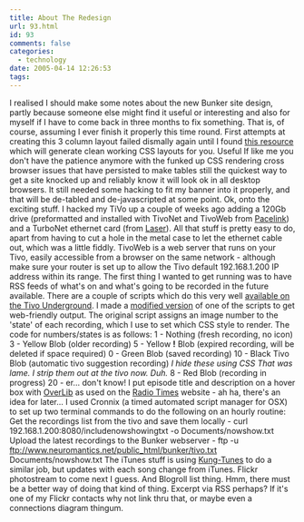 ```yaml
---
title: About The Redesign
url: 93.html
id: 93
comments: false
categories:
  - technology
date: 2005-04-14 12:26:53
tags:
---
```


I realised I should make some notes about the new Bunker site design, partly because someone else might find it useful or interesting and also for myself if I have to come back in three months to fix something. That is, of course, assuming I ever finish it properly this time round. First attempts at creating this 3 column layout failed dismally again until I found [this resource](http://www.inknoise.com/experimental/layoutomatic.php) which will generate clean working CSS layouts for you. Useful If like me you don't have the patience anymore with the funked up CSS rendering cross browser issues that have persisted to make tables still the quickest way to get a site knocked up and reliably know it will look ok in all desktop browsers. It still needed some hacking to fit my banner into it properly, and that will be de-tabled and de-javascripted at some point. Ok, onto the exciting stuff. I hacked my TiVo up a couple of weeks ago adding a 120Gb drive (preformatted and installed with TivoNet and TivoWeb from [Pacelink](http://www.pacelink.co.uk/)) and a TurboNet ethernet card (from [Laser](http://www.laser.com/?page=shop/flypage&product_id=236)). All that stuff is pretty easy to do, apart from having to cut a hole in the metal case to let the ethernet cable out, which was a little fiddly. TivoWeb is a web server that runs on your Tivo, easily accessible from a browser on the same network - although make sure your router is set up to allow the Tivo default 192.168.1.200 IP address within its range. The first thing I wanted to get running was to have RSS feeds of what's on and what's going to be recorded in the future available. There are a couple of scripts which do this very well [available on the Tivo Underground](http://www.tivocommunity.com/tivo-vb/showthread.php?p=2742677&&#post2742677). I made a [modified version](http://neuromantics.net/bunker/images/zzbunker.zip) of one of the scripts to get web-friendly output. The original script assigns an image number to the 'state' of each recording, which I use to set which CSS style to render. The code for numbers/states is as follows: 1 - Nothing (fresh recording, no icon) 3 - Yellow Blob (older recording) 5 - Yellow **!** Blob (expired recording, will be deleted if space required) 0 - Green Blob (saved recording) 10 - Black Tivo Blob (automatic tivo suggestion recording) _I hide these using CSS_ _That was lame. I strip them out at the tivo now. Duh._ 8 - Red Blob (recording in progress) 20 - er... don't know! I put episode title and description on a hover box with [OverLib](http://www.bosrup.com/web/overlib/) as used on the [Radio Times](http://www.radiotimes.com) website - ah ha, there's an idea for later... I used Cronnix (a timed automated script manager for OSX) to set up two terminal commands to do the following on an hourly routine: Get the recordings list from the tivo and save them locally - curl 192.168.1.200:8080/includenowshowingtxt -o Documents/nowshow.txt Upload the latest recordings to the Bunker webserver - ftp -u ftp://www.neuromantics.net/public_html/bunker/tivo.txt Documents/nowshow.txt The iTunes stuff is using [Kung-Tunes](http://www.kung-foo.tv/itti.php) to do a similar job, but updates with each song change from iTunes. Flickr photostream to come next I guess. And Blogroll list thing. Hmm, there must be a better way of doing that kind of thing. Excerpt via RSS perhaps? If it's one of my Flickr contacts why not link thru that, or maybe even a connections diagram thingum.